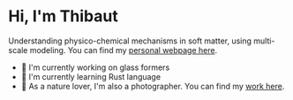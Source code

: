 # Hi, I'm Thibaut

Understanding physico-chemical mechanisms in soft matter, using multi-scale modeling. You can find my [personal webpage here](https://thibautflottat.fr).

- 🔭 I'm currently working on glass formers
- 🌱 I'm currently learning Rust language 
- 🦊 As a nature lover, I'm also a photographer. You can find my [work here](https://terredevolcans.fr).
